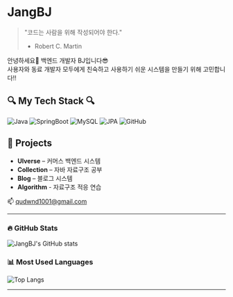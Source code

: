 # JangBJ

> "코드는 사람을 위해 작성되어야 한다."  
> - Robert C. Martin

안녕하세요👋
백엔드 개발자 BJ입니다😎  
사용자와 동료 개발자 모두에게 친숙하고 사용하기 쉬운 시스템을 만들기 위해 고민합니다‼️

## 🔍 My Tech Stack 🔍

![Java](https://img.shields.io/badge/Java-007396?style=flat&logo=java&logoColor=white)
![SpringBoot](https://img.shields.io/badge/SpringBoot-6DB33F?style=flat&logo=springboot&logoColor=white)
![MySQL](https://img.shields.io/badge/MySQL-4479A1?style=flat&logo=mysql&logoColor=white)
![JPA](https://img.shields.io/badge/JPA-59666C?style=flat&logo=hibernate&logoColor=white)
![GitHub](https://img.shields.io/badge/GitHub-181717?style=flat&logo=github&logoColor=white)


## 📂 Projects
- **Ulverse** – 커머스 백엔드 시스템
- **Collection** – 자바 자료구조 공부
- **Blog** – 블로그 시스템
- **Algorithm** - 자료구조 적응 연습

📫   qudwnd1001@gmail.com

---

### 🔥 GitHub Stats
![JangBJ's GitHub stats](https://github-readme-stats.vercel.app/api?username=JangBJ&show_icons=true&theme=tokyonight)

### 📊 Most Used Languages
![Top Langs](https://github-readme-stats.vercel.app/api/top-langs/?username=JangBJ&layout=compact)

---

<!--
**JangBJ/JangBJ** is a ✨ _special_ ✨ repository because its `README.md` (this file) appears on your GitHub profile.

Here are some ideas to get you started:

- 🔭 I’m currently working on ...
- 🌱 I’m currently learning ...
- 👯 I’m looking to collaborate on ...
- 🤔 I’m looking for help with ...
- 💬 Ask me about ...
- 📫 How to reach me: ...
- 😄 Pronouns: ...
- ⚡ Fun fact: ...
-->
